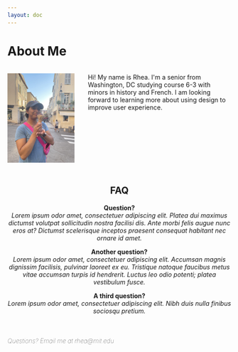 ```yaml
---
layout: doc
---
```


<h1> About Me </h1>

<div style="display:inline-block">

<img src="./img/about.jpg" alt="a photo of me!" width="30%" style="float:left; margin-right:30px"></img>

Hi! My name is Rhea. I'm a senior from Washington, DC studying course 6-3 with minors in history and French. I am looking forward to learning more about using design to improve user experience.

</div>

<div style="margin: 50px auto; text-align: center;">

<h2> FAQ </h2>

<p>
<b> Question? </b><br />
<i> Lorem ipsum odor amet, consectetuer adipiscing elit. Platea dui maximus dictumst volutpat sollicitudin nostra facilisi dis. Ante morbi felis augue nunc eros at? Dictumst scelerisque inceptos praesent consequat habitant nec ornare id amet.  </i> 
</p>

<p>
<b> Another question? </b><br />
<i> Lorem ipsum odor amet, consectetuer adipiscing elit. Accumsan magnis dignissim facilisis, pulvinar laoreet ex eu. Tristique natoque faucibus metus vitae accumsan turpis id hendrerit. Luctus leo odio potenti; platea vestibulum fusce.</i>
</p>

<p>
<b> A third question? </b><br />
<i> Lorem ipsum odor amet, consectetuer adipiscing elit. Nibh duis nulla finibus sociosqu pretium.</i>
</p>

</div>

<footer>
<p style="font-weight: 2; font-style: italic;">Questions? Email me at rhea@mit.edu</p>
</footer>